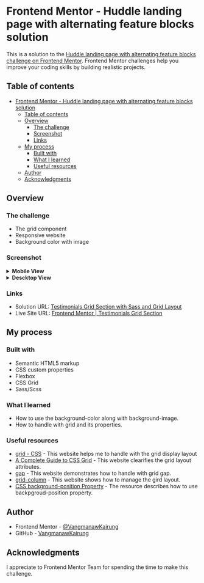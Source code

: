 # Frontend Mentor - Huddle landing page with alternating feature blocks solution

This is a solution to the [Huddle landing page with alternating feature blocks challenge on Frontend Mentor](https://www.frontendmentor.io/challenges/huddle-landing-page-with-alternating-feature-blocks-5ca5f5981e82137ec91a5100). Frontend Mentor challenges help you improve your coding skills by building realistic projects. 

## Table of contents

- [Frontend Mentor - Huddle landing page with alternating feature blocks solution](#frontend-mentor---huddle-landing-page-with-alternating-feature-blocks-solution)
  - [Table of contents](#table-of-contents)
  - [Overview](#overview)
    - [The challenge](#the-challenge)
    - [Screenshot](#screenshot)
    - [Links](#links)
  - [My process](#my-process)
    - [Built with](#built-with)
    - [What I learned](#what-i-learned)
    - [Useful resources](#useful-resources)
  - [Author](#author)
  - [Acknowledgments](#acknowledgments)

## Overview

### The challenge

- The grid component
- Responsive website
- Background color with image

### Screenshot

<details>
<summary><strong>Mobile View</strong></summary>
<img src="source/result/mobile.png">
</details>
<details>
<summary><strong>Descktop View</strong></summary>
<img src="source/result/desktop.png">
</details>

### Links

- Solution URL: [Testimonials Grid Section with Sass and Grid Layout](https://www.frontendmentor.io/solutions/testimonials-grid-section-with-sass-and-grid-layout-t8Tp_t8ZY7)
- Live Site URL: [Frontend Mentor | Testimonials Grid Section](https://vangmanawkairung.github.io/Frontend-Mentor_testimonials-grid-section/)

## My process

### Built with

- Semantic HTML5 markup
- CSS custom properties
- Flexbox
- CSS Grid
- Sass/Scss

### What I learned

- How to use the background-color along with background-image.
- How to handle with grid and its properties.


### Useful resources

- [grid - CSS](https://developer.mozilla.org/en-US/docs/Web/CSS/grid) - This website helps me to handle with the grid display layout
- [A Complete Guide to CSS Grid](https://css-tricks.com/snippets/css/complete-guide-grid/) - This website clearifies the grid layout attributes.
- [gap](https://developer.mozilla.org/en-US/docs/Web/CSS/gap) - This website demonstrates how to handle with grid gap.
- [grid-column](https://developer.mozilla.org/en-US/docs/Web/CSS/grid-column) - This website shows how to manage the gird layout.
- [CSS background-position Property](https://www.w3schools.com/cssref/pr_background-position.php) - The resource describes how to use backpgroud-position property.

## Author

- Frontend Mentor - [@VangmanawKairung](https://www.frontendmentor.io/profile/VangmanawKairung)
- GitHub - [VangmanawKairung](https://github.com/VangmanawKairung)

## Acknowledgments

I appreciate to Frontend Mentor Team for spending the time to make this challenge.
